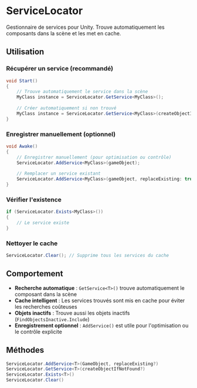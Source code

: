 # ServiceLocator

Gestionnaire de services pour Unity. Trouve automatiquement les composants dans la scène et les met en cache.

## Utilisation

### Récupérer un service (recommandé)
```C#
void Start()
{
    // Trouve automatiquement le service dans la scène
    MyClass instance = ServiceLocator.GetService<MyClass>();
    
    // Créer automatiquement si non trouvé
    MyClass instance = ServiceLocator.GetService<MyClass>(createObjectIfNotFound: true);
}
```

### Enregistrer manuellement (optionnel)
```C#
void Awake()
{
    // Enregistrer manuellement (pour optimisation ou contrôle)
    ServiceLocator.AddService<MyClass>(gameObject);
    
    // Remplacer un service existant
    ServiceLocator.AddService<MyClass>(gameObject, replaceExisting: true);
}
```

### Vérifier l'existence
```C#
if (ServiceLocator.Exists<MyClass>())
{
    // Le service existe
}
```

### Nettoyer le cache
```C#
ServiceLocator.Clear(); // Supprime tous les services du cache
```

## Comportement

- **Recherche automatique** : `GetService<T>()` trouve automatiquement le composant dans la scène
- **Cache intelligent** : Les services trouvés sont mis en cache pour éviter les recherches coûteuses
- **Objets inactifs** : Trouve aussi les objets inactifs (`FindObjectsInactive.Include`)
- **Enregistrement optionnel** : `AddService()` est utile pour l'optimisation ou le contrôle explicite

## Méthodes

```C#
ServiceLocator.AddService<T>(GameObject, replaceExisting?)
ServiceLocator.GetService<T>(createObjectIfNotFound?)
ServiceLocator.Exists<T>()
ServiceLocator.Clear()
```